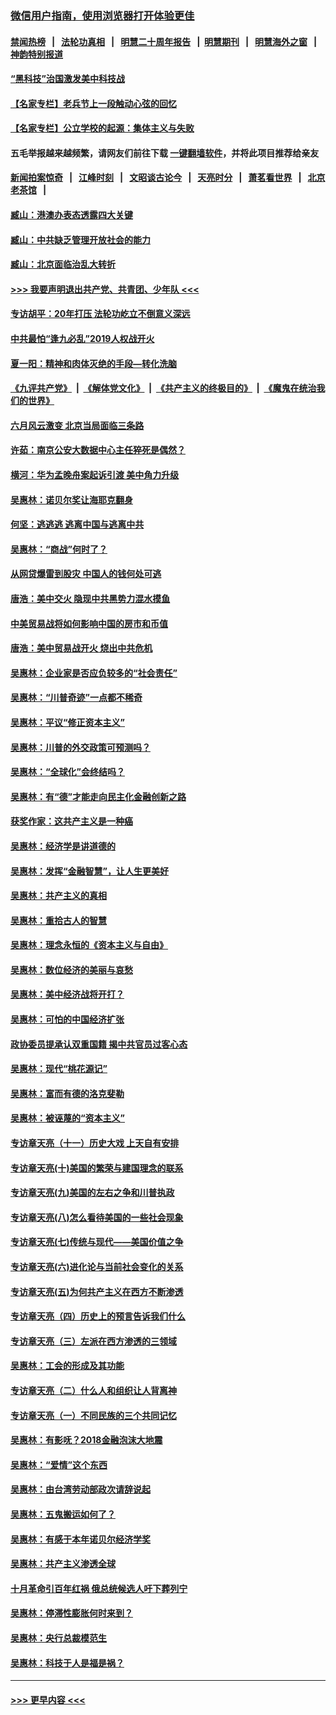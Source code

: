 ### [微信用户指南，使用浏览器打开体验更佳](https://github.com/gfw-breaker/banned-news1/blob/master/indexes/wechat-guide.md?t=0)
#### [禁闻热榜](热点新闻.md?t=0)  &nbsp;&nbsp;|&nbsp;&nbsp; [法轮功真相](https://github.com/gfw-breaker/truth/blob/master/README.md?t=0) &nbsp;&nbsp;|&nbsp;&nbsp; [明慧二十周年报告](https://github.com/gfw-breaker/mh-reports/blob/master/README.md?t=0) &nbsp;&nbsp;|&nbsp;&nbsp;[明慧期刊](https://github.com/gfw-breaker/mh-qikan) &nbsp;&nbsp;|&nbsp;&nbsp; [明慧海外之窗](https://github.com/gfw-breaker/mh-news/blob/master/README.md?t=0) &nbsp;&nbsp;|&nbsp;&nbsp; [神韵特别报道](https://github.com/gfw-breaker/mh-news/blob/master/shenyun.md?t=0)
#### [“黑科技”治国激发美中科技战](../pages/nsc423/n11638056.md?t=02040701) 
#### [【名家专栏】老兵节上一段触动心弦的回忆](../pages/nsc423/n11646016.md?t=02040701) 
#### [【名家专栏】公立学校的起源：集体主义与失败](../pages/nsc423/n11601833.md?t=02040701) 
#### 五毛举报越来越频繁，请网友们前往下载 [一键翻墙软件](https://github.com/gfw-breaker/ssr-accounts)，并将此项目推荐给亲友
#### [新闻拍案惊奇](https://github.com/gfw-breaker/banned-news1/blob/master/pages/link4.md) &nbsp;&nbsp;|&nbsp;&nbsp; [江峰时刻](https://github.com/gfw-breaker/banned-news1/blob/master/pages/link4.md) &nbsp;&nbsp;|&nbsp;&nbsp; [文昭谈古论今](https://github.com/gfw-breaker/banned-news1/blob/master/pages/link4.md) &nbsp;&nbsp;|&nbsp;&nbsp; [天亮时分](https://github.com/gfw-breaker/banned-news1/blob/master/pages/link4.md) &nbsp;&nbsp;|&nbsp;&nbsp; [萧茗看世界](https://github.com/gfw-breaker/banned-news1/blob/master/pages/link4.md) &nbsp;&nbsp;|&nbsp;&nbsp; [北京老茶馆](https://github.com/gfw-breaker/banned-news1/blob/master/pages/link4.md) &nbsp;&nbsp;|&nbsp;&nbsp; 
#### [臧山：港澳办表态透露四大关键](../pages/nsc423/n11421628.md?t=02040701) 
#### [臧山：中共缺乏管理开放社会的能力](../pages/nsc423/n11407457.md?t=02040701) 
#### [臧山：北京面临治乱大转折](../pages/nsc423/n11406895.md?t=02040701) 
#### [>>> 我要声明退出共产党、共青团、少年队 <<<](https://github.com/begood0513/goodnews/blob/master/quit/letter.md) 
#### [专访胡平：20年打压 法轮功屹立不倒意义深远](../pages/nsc423/n11398800.md?t=02040701) 
#### [中共最怕“逢九必乱”2019人权战开火](../pages/nsc423/n11385248.md?t=02040701) 
#### [夏一阳：精神和肉体灭绝的手段—转化洗脑](../pages/nsc423/n11368250.md?t=02040701) 
#### [《九评共产党》](https://github.com/begood0513/9ping.md/blob/master/README.md) &nbsp;|&nbsp; [《解体党文化》](../../../../jtdwh.md/blob/master/README.md)  &nbsp;|&nbsp; [《共产主义的终极目的》](../../../../gczydzjmd.md/blob/master/README.md) &nbsp;|&nbsp; [《魔鬼在统治我们的世界》](../../../../mgztzwmdsj.md/blob/master/README.md) 
#### [六月风云激变 北京当局面临三条路](../pages/nsc423/n11313668.md?t=02040701) 
#### [许茹：南京公安大数据中心主任猝死是偶然？](../pages/nsc423/n11064744.md?t=02040701) 
#### [横河：华为孟晚舟案起诉引渡 美中角力升级](../pages/nsc423/n11027230.md?t=02040701) 
#### [吴惠林：诺贝尔奖让海耶克翻身](../pages/nsc423/n10890049.md?t=02040701) 
#### [何坚：逃逃逃 逃离中国与逃离中共](../pages/nsc423/n10592891.md?t=02040701) 
#### [吴惠林：“商战”何时了？](../pages/nsc423/n10573558.md?t=02040701) 
#### [从网贷爆雷到股灾 中国人的钱何处可逃](../pages/nsc423/n10572800.md?t=02040701) 
#### [唐浩：美中交火 隐现中共黑势力混水摸鱼](../pages/nsc423/n10544040.md?t=02040701) 
#### [中美贸易战将如何影响中国的房市和币值](../pages/nsc423/n10543697.md?t=02040701) 
#### [唐浩：美中贸易战开火 烧出中共危机](../pages/nsc423/n10540126.md?t=02040701) 
#### [吴惠林：企业家是否应负较多的“社会责任”](../pages/nsc423/n10535022.md?t=02040701) 
#### [吴惠林：“川普奇迹”一点都不稀奇](../pages/nsc423/n10512808.md?t=02040701) 
#### [吴惠林：平议“修正资本主义”](../pages/nsc423/n10495724.md?t=02040701) 
#### [吴惠林：川普的外交政策可预测吗？](../pages/nsc423/n10462387.md?t=02040701) 
#### [吴惠林：“全球化”会终结吗？](../pages/nsc423/n10452838.md?t=02040701) 
#### [吴惠林：有“德”才能走向民主化金融创新之路](../pages/nsc423/n10432292.md?t=02040701) 
#### [获奖作家：这共产主义是一种癌](../pages/nsc423/n10431541.md?t=02040701) 
#### [吴惠林：经济学是讲道德的](../pages/nsc423/n10398014.md?t=02040701) 
#### [吴惠林：发挥“金融智慧”，让人生更美好](../pages/nsc423/n10375019.md?t=02040701) 
#### [吴惠林：共产主义的真相](../pages/nsc423/n10351394.md?t=02040701) 
#### [吴惠林：重拾古人的智慧](../pages/nsc423/n10337691.md?t=02040701) 
#### [吴惠林：理念永恒的《资本主义与自由》](../pages/nsc423/n10316274.md?t=02040701) 
#### [吴惠林：数位经济的美丽与哀愁](../pages/nsc423/n10292946.md?t=02040701) 
#### [吴惠林：美中经济战将开打？](../pages/nsc423/n10258825.md?t=02040701) 
#### [吴惠林：可怕的中国经济扩张](../pages/nsc423/n10219147.md?t=02040701) 
#### [政协委员提承认双重国籍 揭中共官员过客心态](../pages/nsc423/n10208809.md?t=02040701) 
#### [吴惠林：现代“桃花源记”](../pages/nsc423/n10185234.md?t=02040701) 
#### [吴惠林：富而有德的洛克斐勒](../pages/nsc423/n10142264.md?t=02040701) 
#### [吴惠林：被诬蔑的“资本主义”](../pages/nsc423/n10124816.md?t=02040701) 
#### [专访章天亮（十一）历史大戏 上天自有安排](../pages/nsc423/n10094905.md?t=02040701) 
#### [专访章天亮(十)美国的繁荣与建国理念的联系](../pages/nsc423/n10094899.md?t=02040701) 
#### [专访章天亮(九)美国的左右之争和川普执政](../pages/nsc423/n10094889.md?t=02040701) 
#### [专访章天亮(八)怎么看待美国的一些社会现象](../pages/nsc423/n10094857.md?t=02040701) 
#### [专访章天亮(七)传统与现代——美国价值之争](../pages/nsc423/n10093140.md?t=02040701) 
#### [专访章天亮(六)进化论与当前社会变化的关系](../pages/nsc423/n10092036.md?t=02040701) 
#### [专访章天亮(五)为何共产主义在西方不断渗透](../pages/nsc423/n10083620.md?t=02040701) 
#### [专访章天亮（四）历史上的预言告诉我们什么](../pages/nsc423/n10083606.md?t=02040701) 
#### [专访章天亮（三）左派在西方渗透的三领域](../pages/nsc423/n10081115.md?t=02040701) 
#### [吴惠林：工会的形成及其功能](../pages/nsc423/n10080633.md?t=02040701) 
#### [专访章天亮（二）什么人和组织让人背离神](../pages/nsc423/n10076637.md?t=02040701) 
#### [专访章天亮（一）不同民族的三个共同记忆](../pages/nsc423/n10074188.md?t=02040701) 
#### [吴惠林：有影呒？2018金融泡沫大地震](../pages/nsc423/n10040534.md?t=02040701) 
#### [吴惠林：“爱情”这个东西](../pages/nsc423/n10019423.md?t=02040701) 
#### [吴惠林：由台湾劳动部政次请辞说起](../pages/nsc423/n9979679.md?t=02040701) 
#### [吴惠林：五鬼搬运如何了？](../pages/nsc423/n9925338.md?t=02040701) 
#### [吴惠林：有感于本年诺贝尔经济学奖](../pages/nsc423/n9871883.md?t=02040701) 
#### [吴惠林：共产主义渗透全球](../pages/nsc423/n9812748.md?t=02040701) 
#### [十月革命引百年红祸 俄总统候选人吁下葬列宁](../pages/nsc423/n9810182.md?t=02040701) 
#### [吴惠林：停滞性膨胀何时来到？](../pages/nsc423/n9764136.md?t=02040701) 
#### [吴惠林：央行总裁模范生](../pages/nsc423/n9728134.md?t=02040701) 
#### [吴惠林：科技于人是福是祸？](../pages/nsc423/n9672982.md?t=02040701) 

----
#### [ >>> 更早内容 <<< ](../indexes/nsc423-earlier.md)
